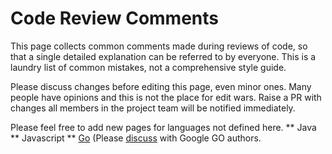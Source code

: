 # Code Review Comments
This page collects common comments made during reviews of code, so that a single detailed explanation can be referred to by everyone. 
This is a laundry list of common mistakes, not a comprehensive style guide.

Please discuss changes before editing this page, even minor ones. Many people have opinions and this is not the place for edit wars.
Raise a PR with changes all members in the project team will be notified immediately.

Please feel free to add new pages for languages not defined here.
** Java
** Javascript
** [Go](https://github.com/golang/go/wiki/CodeReviewComments) (Please [discuss](https://golang.org/issue/new?title=wiki%3A+CodeReviewComments+change&body=&labels=Documentation) with Google GO authors.
